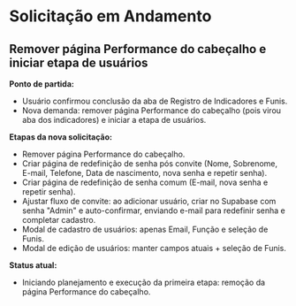 # Solicitação em Andamento

## Remover página Performance do cabeçalho e iniciar etapa de usuários

**Ponto de partida:**
- Usuário confirmou conclusão da aba de Registro de Indicadores e Funis.
- Nova demanda: remover página Performance do cabeçalho (pois virou aba dos indicadores) e iniciar a etapa de usuários.

**Etapas da nova solicitação:**
- Remover página Performance do cabeçalho.
- Criar página de redefinição de senha pós convite (Nome, Sobrenome, E-mail, Telefone, Data de nascimento, nova senha e repetir senha).
- Criar página de redefinição de senha comum (E-mail, nova senha e repetir senha).
- Ajustar fluxo de convite: ao adicionar usuário, criar no Supabase com senha "Admin" e auto-confirmar, enviando e-mail para redefinir senha e completar cadastro.
- Modal de cadastro de usuários: apenas Email, Função e seleção de Funis.
- Modal de edição de usuários: manter campos atuais + seleção de Funis.

**Status atual:**
- Iniciando planejamento e execução da primeira etapa: remoção da página Performance do cabeçalho. 